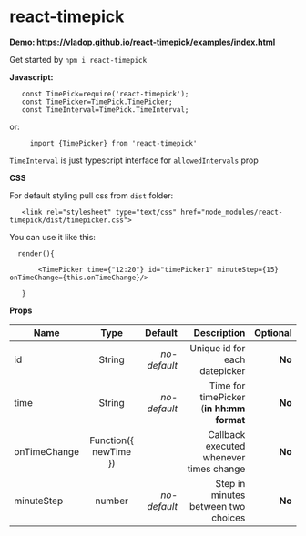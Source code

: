 # react-timepick

<b>Demo: <a href="https://vladop.github.io/react-timepick/examples/index.html">https://vladop.github.io/react-timepick/examples/index.html</a> </b>


Get started by
  <code>npm i react-timepick</code>
  
  <b>Javascript:</b>
  
  
       const TimePick=require('react-timepick');
       const TimePicker=TimePick.TimePicker;
       const TimeInterval=TimePick.TimeInterval;
  
  or:
  
         import {TimePicker} from 'react-timepick'
         
  
  <code>TimeInterval</code> is just typescript interface for <code>allowedIntervals</code> prop
  
  <b>CSS</b>
  
  For default styling pull css from <code>dist</code> folder:
  
       <link rel="stylesheet" type="text/css" href="node_modules/react-timepick/dist/timepicker.css">                
   
   
  You can use it like this:
  

      render(){
       
           <TimePicker time={"12:20"} id="timePicker1" minuteStep={15} onTimeChange={this.onTimeChange}/>
           
       }    
       
  
  <b>Props</b>
  
  
|   Name         | Type           | Default          | Description                                | Optional
| ------------- |:--------------:| ----------------:| ------------------------------------------:| ---------:|
| id            | String         | <i>no-default</i>| Unique id for each datepicker              | <b>No</b> |
| time          | String         | <i>no-default</i>| Time for timePicker (<b>in hh:mm format</b>| <b>No</b> |
| onTimeChange  | Function({ newTime }) |           | Callback executed whenever times change    | <b>No</b> |
| minuteStep  | number |   <i>no-default</i>        | Step in minutes between two choices        | <b>No</b> |
